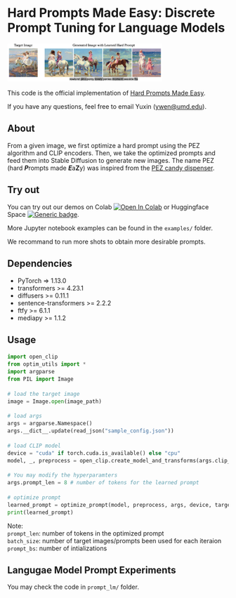 # Hard Prompts Made Easy: Discrete Prompt Tuning for Language Models

<img src=examples/teaser.png  width="70%" height="40%">

This code is the official implementation of [Hard Prompts Made Easy](https://arxiv.org/abs/2302.03668).

If you have any questions, feel free to email Yuxin (<ywen@umd.edu>).

## About

From a given image, we first optimize a hard prompt using the PEZ algorithm and CLIP encoders. Then, we take the optimized prompts and feed them into Stable Diffusion to generate new images. The name PEZ (hard ***P***rompts made ***E***a**Z**y) was inspired from the [PEZ candy dispenser](https://us.pez.com/collections/dispensers).

## Try out
You can try out our demos on Colab [![Open In Colab](https://colab.research.google.com/assets/colab-badge.svg)](https://colab.research.google.com/drive/1VSFps4siwASXDwhK_o29dKA9COvTnG8A?usp=sharing) or Huggingface Space [![Generic badge](https://img.shields.io/badge/🤗-Open%20in%20Spaces-blue.svg)](https://huggingface.co/spaces/tomg-group-umd/pez-dispenser).

More Jupyter notebook examples can be found in the `examples/` folder.

We recommand to run more shots to obtain more desirable prompts.

## Dependencies

- PyTorch => 1.13.0
- transformers >= 4.23.1
- diffusers >= 0.11.1
- sentence-transformers >= 2.2.2
- ftfy >= 6.1.1
- mediapy >= 1.1.2

## Usage
```python
import open_clip
from optim_utils import * 
import argparse
from PIL import Image

# load the target image
image = Image.open(image_path)

# load args
args = argparse.Namespace()
args.__dict__.update(read_json("sample_config.json"))

# load CLIP model
device = "cuda" if torch.cuda.is_available() else "cpu"
model, _, preprocess = open_clip.create_model_and_transforms(args.clip_model, pretrained=args.clip_pretrain, device=device)

# You may modify the hyperparamters
args.prompt_len = 8 # number of tokens for the learned prompt

# optimize prompt
learned_prompt = optimize_prompt(model, preprocess, args, device, target_images=[image])
print(learned_prompt)
```

Note: \
```prompt_len```: number of tokens in the optimized prompt \
```batch_size```: number of target images/prompts been used for each iteraion \
```prompt_bs```: number of intializations

## Langugae Model Prompt Experiments
You may check the code in `prompt_lm/` folder.
